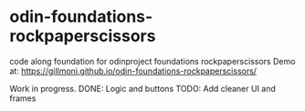 # odin-foundations-rockpaperscissors
code along foundation for odinproject foundations rockpaperscissors
Demo at: https://gillmoni.github.io/odin-foundations-rockpaperscissors/

Work in progress.
 DONE: Logic and buttons
 TODO: Add cleaner UI and frames
